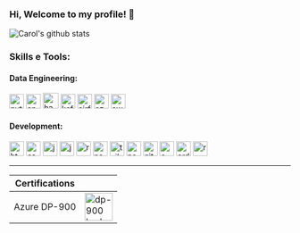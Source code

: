 ### Hi, Welcome to my profile! 👋

<!--
```py
autoria = "Príncipe, Pequeno"
def frase_de_vida(pp):
  return print(f"Só de vê bem com o coração, o essencial é invisível aos olhos... ({pp})")

frase_de_vida(autoria)
```
![image](https://github.com/user-attachments/assets/95aa483e-de8e-4838-85ca-fe474d1907ae)
-->

![Carol's github stats](https://bad-apple-github-readme.vercel.app/api?username=cahalvs&show_icons=true&count_private=true&line_height=20&icon_color=fff&theme=dark&title_color=fff)

### Skills e Tools:

<div align="left">
  
  #### Data Engineering:
  
  <img src="https://cdn.jsdelivr.net/gh/devicons/devicon@latest/icons/python/python-original.svg" alt="python" width="26"/>
  <img src="https://cdn.jsdelivr.net/gh/devicons/devicon@latest/icons/apachespark/apachespark-original.svg" alt="apache spark" width="26"/>
  <img src="https://cdn.jsdelivr.net/gh/devicons/devicon@latest/icons/hadoop/hadoop-original.svg" alt="hadoop" width="28"/>
  <img src="https://cdn.jsdelivr.net/gh/devicons/devicon@latest/icons/apachekafka/apachekafka-original.svg" alt="kafka" width="26"/>          
  <img src="https://cdn.jsdelivr.net/gh/devicons/devicon@latest/icons/apacheairflow/apacheairflow-original.svg" alt="airflow" width="26"/>
  <img src="https://cdn.jsdelivr.net/gh/devicons/devicon@latest/icons/azure/azure-original.svg" alt="azure" width="26"/>
  <img src="https://cdn.jsdelivr.net/gh/devicons/devicon@latest/icons/amazonwebservices/amazonwebservices-original-wordmark.svg" alt="aws" width="26"/>

  #### Development:

  <img src="https://cdn.jsdelivr.net/gh/devicons/devicon@latest/icons/html5/html5-original.svg" alt="html5" width="26"/>
  <img src="https://cdn.jsdelivr.net/gh/devicons/devicon@latest/icons/css3/css3-original.svg" alt="css3" width="26"/>
  <img src="https://cdn.jsdelivr.net/gh/devicons/devicon@latest/icons/javascript/javascript-original.svg" alt="javascript" width="26"/>
  <img src="https://cdn.jsdelivr.net/gh/devicons/devicon@latest/icons/typescript/typescript-original.svg" alt="javascript" width="26"/>
  <img src="https://cdn.jsdelivr.net/gh/devicons/devicon@latest/icons/react/react-original.svg" alt="react" width="26"/>
  <img src="https://cdn.jsdelivr.net/gh/devicons/devicon@latest/icons/nextjs/nextjs-original.svg" alt="nextjs" width="26"/>
  <img src="https://cdn.jsdelivr.net/gh/devicons/devicon@latest/icons/tailwindcss/tailwindcss-original.svg" alt="tailwindcss" width="26"/>
  <img src="https://cdn.jsdelivr.net/gh/devicons/devicon@latest/icons/nodejs/nodejs-original.svg" alt="node" width="26"/>
  <img src="https://cdn.jsdelivr.net/gh/devicons/devicon@latest/icons/git/git-original.svg" alt="git" width="26"/>
  <img src="https://cdn.jsdelivr.net/gh/devicons/devicon@latest/icons/cplusplus/cplusplus-original.svg" alt="c++" width="26"/>
  <img src="https://cdn.jsdelivr.net/gh/devicons/devicon@latest/icons/arduino/arduino-original.svg" alt="arduino" width="26"/>
  <img src="https://cdn.jsdelivr.net/gh/devicons/devicon@latest/icons/raspberrypi/raspberrypi-original.svg" alt="raspberrybi" width="26"/>

</div>

***

| Certifications | |
| -------------- | --- |
| Azure DP-900   | <img src="https://learn.microsoft.com/pt-br/media/learn/certification/badges/microsoft-certified-fundamentals-badge.svg" alt="dp-900 badge" width="50"/> |

</div>
